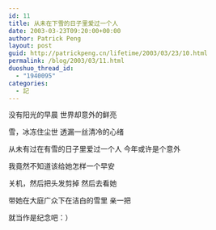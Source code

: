```yaml
---
id: 11
title: 从未在下雪的日子里爱过一个人
date: 2003-03-23T09:20:00+00:00
author: Patrick Peng
layout: post
guid: http://patrickpeng.cn/lifetime/2003/03/23/10.html
permalink: /blog/2003/03/11.html
duoshuo_thread_id:
  - "1940095"
categories:
  - 記
---
```

没有阳光的早晨
世界却意外的鲜亮

雪，冰冻住尘世
透漏一丝清冷的心绪

从未有过在有雪的日子里爱过一个人
今年或许是个意外

我竟然不知道该给她怎样一个早安

关机，然后把头发剪掉
然后去看她

带她在大庭广众下在洁白的雪里
亲一把

就当作是纪念吧：）